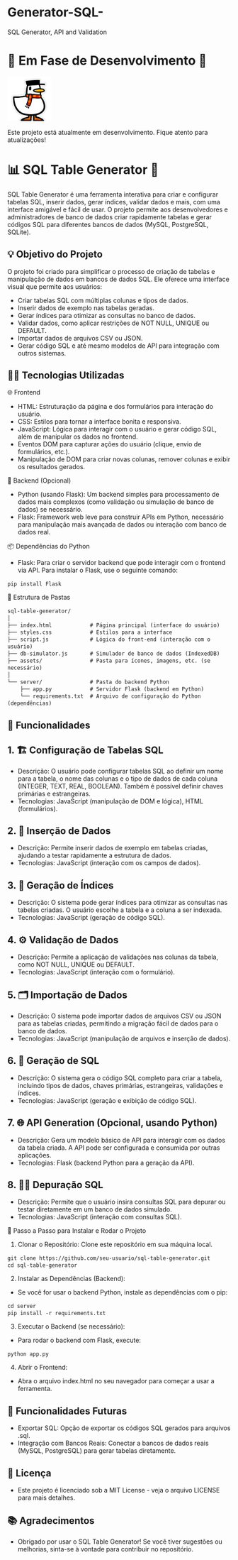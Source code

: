 # Generator-SQL-
SQL Generator, API and Validation

# 🚧 Em Fase de Desenvolvimento 🚧

<img src="https://github.com/Lucasbarbosa332/Generator-SQL-/blob/main/post/load-loading.gif?raw=true" alt="Desenvolvimento em progresso" width="100" />

Este projeto está atualmente em desenvolvimento. Fique atento para atualizações!



# 📊 SQL Table Generator 🚀

 SQL Table Generator é uma ferramenta interativa para criar e configurar tabelas SQL, inserir dados, gerar índices, validar dados e mais, com uma interface amigável e fácil de usar. O projeto permite aos desenvolvedores e administradores de banco de dados criar 
 rapidamente tabelas e gerar códigos SQL para diferentes bancos de dados (MySQL, PostgreSQL, SQLite).

## 💡 Objetivo do Projeto
   
   O projeto foi criado para simplificar o processo de criação de tabelas e manipulação de dados em bancos de dados SQL. Ele oferece uma interface visual que permite aos usuários:

 * Criar tabelas SQL com múltiplas colunas e tipos de dados.
 * Inserir dados de exemplo nas tabelas geradas.
 * Gerar índices para otimizar as consultas no banco de dados.
 * Validar dados, como aplicar restrições de NOT NULL, UNIQUE ou DEFAULT.
 * Importar dados de arquivos CSV ou JSON.
* Gerar código SQL e até mesmo modelos de API para integração com outros sistemas.

## 🧑‍💻 Tecnologias Utilizadas
 
 🌐 Frontend

 * HTML: Estruturação da página e dos formulários para interação do usuário.
 * CSS: Estilos para tornar a interface bonita e responsiva.
 * JavaScript: Lógica para interagir com o usuário e gerar código SQL, além de manipular os dados no frontend.
 * Eventos DOM para capturar ações do usuário (clique, envio de formulários, etc.).
 * Manipulação de DOM para criar novas colunas, remover colunas e exibir os resultados gerados.

 <div align="center">
  

  
</div>

🐍 Backend (Opcional)
 
 * Python (usando Flask): Um backend simples para processamento de dados mais complexos (como validação ou simulação de banco de dados) se necessário.
 * Flask: Framework web leve para construir APIs em Python, necessário para manipulação mais avançada de dados ou interação com banco de dados real.

📦 Dependências do Python

 * Flask: Para criar o servidor backend que pode interagir com o frontend via API.
   Para instalar o Flask, use o seguinte comando:

````
pip install Flask
````

📁 Estrutura de Pastas

````
sql-table-generator/
│
├── index.html            # Página principal (interface do usuário)
├── styles.css            # Estilos para a interface
├── script.js             # Lógica do front-end (interação com o usuário)
├── db-simulator.js       # Simulador de banco de dados (IndexedDB)
├── assets/               # Pasta para ícones, imagens, etc. (se necessário)
│
└── server/               # Pasta do backend Python
    ├── app.py            # Servidor Flask (backend em Python)
    └── requirements.txt  # Arquivo de configuração do Python (dependências)
````
## 📑 Funcionalidades

## 1. 🏗️ Configuração de Tabelas SQL
* Descrição: O usuário pode configurar tabelas SQL ao definir um nome para a tabela, o nome das colunas e o tipo de dados de cada coluna (INTEGER, TEXT, REAL, BOOLEAN). Também é possível definir chaves primárias e estrangeiras.
* Tecnologias: JavaScript (manipulação de DOM e lógica), HTML (formulários).

## 2. 💾 Inserção de Dados
* Descrição: Permite inserir dados de exemplo em tabelas criadas, ajudando a testar rapidamente a estrutura de dados.
* Tecnologias: JavaScript (interação com os campos de dados).

## 3. 🔎 Geração de Índices
* Descrição: O sistema pode gerar índices para otimizar as consultas nas tabelas criadas. O usuário escolhe a tabela e a coluna a ser indexada.
* Tecnologias: JavaScript (geração de código SQL).

## 4. ⚙️ Validação de Dados
* Descrição: Permite a aplicação de validações nas colunas da tabela, como NOT NULL, UNIQUE ou DEFAULT.
* Tecnologias: JavaScript (interação com o formulário).

## 5. 🗂️ Importação de Dados
* Descrição: O sistema pode importar dados de arquivos CSV ou JSON para as tabelas criadas, permitindo a migração fácil de dados para o banco de dados.
* Tecnologias: JavaScript (manipulação de arquivos e inserção de dados).

## 6. 📝 Geração de SQL
* Descrição: O sistema gera o código SQL completo para criar a tabela, incluindo tipos de dados, chaves primárias, estrangeiras, validações e índices.
* Tecnologias: JavaScript (geração e exibição de código SQL).

## 7. 🌐 API Generation (Opcional, usando Python)
* Descrição: Gera um modelo básico de API para interagir com os dados da tabela criada. A API pode ser configurada e consumida por outras aplicações.
* Tecnologias: Flask (backend Python para a geração da API).

## 8. 🧑‍💻 Depuração SQL
* Descrição: Permite que o usuário insira consultas SQL para depurar ou testar diretamente em um banco de dados simulado.
* Tecnologias: JavaScript (interação com consultas SQL).

📜 Passo a Passo para Instalar e Rodar o Projeto

 1. Clonar o Repositório: Clone este repositório em sua máquina local.

````
git clone https://github.com/seu-usuario/sql-table-generator.git
cd sql-table-generator
````

2. Instalar as Dependências (Backend):
 
 * Se você for usar o backend Python, instale as dependências com o pip:

````
cd server
pip install -r requirements.txt
````

3. Executar o Backend (se necessário):
 
 * Para rodar o backend com Flask, execute:

````
python app.py
````
 4. Abrir o Frontend:
  * Abra o arquivo index.html no seu navegador para começar a usar a ferramenta.

## 🔧 Funcionalidades Futuras

 * Exportar SQL: Opção de exportar os códigos SQL gerados para arquivos .sql.
 * Integração com Bancos Reais: Conectar a bancos de dados reais (MySQL, PostgreSQL) para gerar tabelas diretamente.

## 📄 Licença

 * Este projeto é licenciado sob a MIT License - veja o arquivo LICENSE para mais detalhes.

## 📚 Agradecimentos

 * Obrigado por usar o SQL Table Generator! Se você tiver sugestões ou melhorias, sinta-se à vontade para contribuir no repositório.
